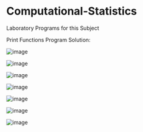 # Computational-Statistics
Laboratory Programs for this Subject

Print Functions Program Solution:

![image](https://user-images.githubusercontent.com/104893913/182315646-e219e2ab-4622-440d-8d4c-69c915a58661.png)

![image](https://user-images.githubusercontent.com/104893913/182317245-33b46931-4250-452b-b8a7-c73135d9b12f.png)

![image](https://user-images.githubusercontent.com/104893913/182318162-436a06f3-3e3c-4575-89a1-31b7180a28bb.png)

![image](https://user-images.githubusercontent.com/104893913/182318464-a0c93d80-3ab2-4fdf-9a58-455248fe8b6d.png)

![image](https://user-images.githubusercontent.com/104893913/182318787-21152a5a-b60c-4601-bb5a-354e6882724f.png)

![image](https://user-images.githubusercontent.com/104893913/182318987-bd6812a5-b4b7-4af9-8996-f0c6a7ac3073.png)

![image](https://user-images.githubusercontent.com/104893913/182319222-f515e80c-974e-48d1-8074-4591a18686ae.png)

